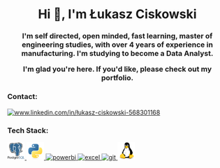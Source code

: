 <h1 align="center">Hi 👋, I'm Łukasz Ciskowski</h1>
<h3 align="middle">I'm self directed, open minded, fast learning, master of engineering studies,
with over 4 years of experience in manufacturing. 
I'm studying to become a Data Analyst.

  I'm glad you're here. If you'd like, please check out my portfolio.

</h3>

<h3 align="left">Contact:</h3>
<p align="left">
<a href="https://www.linkedin.com/in/%C5%82ukasz-ciskowski-568301168/" target="blank"><img align="center" src="https://raw.githubusercontent.com/rahuldkjain/github-profile-readme-generator/master/src/images/icons/Social/linked-in-alt.svg" alt="www.linkedin.com/in/łukasz-ciskowski-568301168" height="30" width="40" /></a>
</p>

<h3 align="left">Tech Stack:</h3>
<p align="left"> <a href="https://www.postgresql.org" target="_blank" rel="noreferrer"> <img src="https://raw.githubusercontent.com/devicons/devicon/master/icons/postgresql/postgresql-original-wordmark.svg" alt="postgresql" width="40" height="40"/> </a> <a href="https://www.python.org" target="_blank" rel="noreferrer"> <img src="https://raw.githubusercontent.com/devicons/devicon/master/icons/python/python-original.svg" alt="python" width="40" height="40"/> </a> <a href="https://powerbi.pl/microsoft-power-bi/zrodla-danych?gclid=CjwKCAiA_aGuBhACEiwAly57MUILndUYKvxsL9SenRd5yE5H8pZdGx-wneypsZvbbnubfibGrSXYMRoC17oQAvD_BwE" target="_blank" rel="noreferrer"> <img src='https://github.com/lukcis/lukcis/assets/154468312/ccd5f15d-6104-478e-9e9a-27cbf0bfeefa'" alt="powerbi" width="40" height="40"/> </a> <a href="https://www.microsoft.com/pl-pl/microsoft-365/excel?ef_id=_k_CjwKCAiA_aGuBhACEiwAly57MY7SZUEy9EU9SWtVxkj_8sPUehs__x1TsWBlFTQR6-fSWGJ2Nww4ERoCQLQQAvD_BwE_k_&OCID=AIDcmmfz7w4bdc_SEM__k_CjwKCAiA_aGuBhACEiwAly57MY7SZUEy9EU9SWtVxkj_8sPUehs__x1TsWBlFTQR6-fSWGJ2Nww4ERoCQLQQAvD_BwE_k_&gad_source=1&gclid=CjwKCAiA_aGuBhACEiwAly57MY7SZUEy9EU9SWtVxkj_8sPUehs__x1TsWBlFTQR6-fSWGJ2Nww4ERoCQLQQAvD_BwE" target="_blank" rel="noreferrer"> <img src='https://github.com/lukcis/lukcis/assets/154468312/69cf8468-141f-45c3-8921-1818460d879c'" alt="excel" width="40" height="40"/> </a> <a href="https://git-scm.com/" target="_blank" rel="noreferrer"> <img src="https://www.vectorlogo.zone/logos/git-scm/git-scm-icon.svg" alt="git" width="40" height="40"/> </a> <a href="https://www.linux.org/" target="_blank" rel="noreferrer"> <img src="https://raw.githubusercontent.com/devicons/devicon/master/icons/linux/linux-original.svg" alt="linux" width="40" height="40"/> </a>  </p>
